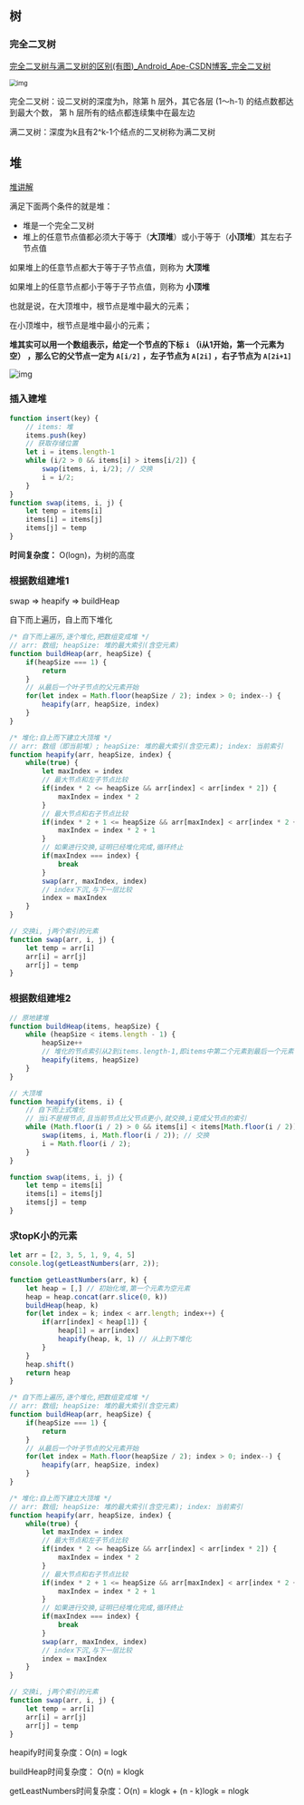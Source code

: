 





## 树

### 完全二叉树

[完全二叉树与满二叉树的区别(有图)_Android_Ape-CSDN博客_完全二叉树](https://blog.csdn.net/u013812939/article/details/46798743)

<img src="https://img-blog.csdn.net/20150708083929583?watermark/2/text/aHR0cDovL2Jsb2cuY3Nkbi5uZXQv/font/5a6L5L2T/fontsize/400/fill/I0JBQkFCMA==/dissolve/70/gravity/Center" alt="img" style="zoom:80%;" />

完全二叉树：设二叉树的深度为h，除第 h 层外，其它各层 (1～h-1) 的结点数都达到最大个数，
第 h 层所有的结点都连续集中在最左边

满二叉树：深度为k且有2^k-1个结点的二叉树称为满二叉树





## 堆

[堆讲解](https://github.com/sisterAn/JavaScript-Algorithms/issues/60)

满足下面两个条件的就是堆：

- 堆是一个完全二叉树
- 堆上的任意节点值都必须大于等于（**大顶堆**）或小于等于（**小顶堆**）其左右子节点值

如果堆上的任意节点都大于等于子节点值，则称为 **大顶堆**

如果堆上的任意节点都小于等于子节点值，则称为 **小顶堆**

也就是说，在大顶堆中，根节点是堆中最大的元素；

在小顶堆中，根节点是堆中最小的元素；

 **堆其实可以用一个数组表示，给定一个节点的下标 `i` （i从1开始，第一个元素为空） ，那么它的父节点一定为 `A[i/2]` ，左子节点为 `A[2i]` ，右子节点为 `A[2i+1]`**

![img](https://camo.githubusercontent.com/49ffe7fe7ed0d91ffa75221c62c8fd3630fe5a8d292b2b0d930743cd3719426d/687474703a2f2f7265736f757263652e6d757969792e636e2f696d6167652f32303230303332313137313035372e706e67)



### 插入建堆

```js
function insert(key) {
    // items: 堆
    items.push(key)
    // 获取存储位置
    let i = items.length-1 
    while (i/2 > 0 && items[i] > items[i/2]) {  
        swap(items, i, i/2); // 交换 
        i = i/2; 
    }
}  
function swap(items, i, j) {
    let temp = items[i]
    items[i] = items[j]
    items[j] = temp
}
```

**时间复杂度：** O(logn)，为树的高度

### 根据数组建堆1

swap => heapify => buildHeap

自下而上遍历，自上而下堆化

```js
/* 自下而上遍历,逐个堆化,把数组变成堆 */
// arr: 数组; heapSize: 堆的最大索引(含空元素)
function buildHeap(arr, heapSize) {
    if(heapSize === 1) {
        return 
    }
    // 从最后一个叶子节点的父元素开始
    for(let index = Math.floor(heapSize / 2); index > 0; index--) {
        heapify(arr, heapSize, index)
    }
}

/* 堆化:自上而下建立大顶堆 */
// arr: 数组（即当前堆）; heapSize: 堆的最大索引(含空元素); index: 当前索引
function heapify(arr, heapSize, index) {
    while(true) {
        let maxIndex = index
        // 最大节点和左子节点比较
        if(index * 2 <= heapSize && arr[index] < arr[index * 2]) {
            maxIndex = index * 2
        }
        // 最大节点和右子节点比较
        if(index * 2 + 1 <= heapSize && arr[maxIndex] < arr[index * 2 + 1]) {
            maxIndex = index * 2 + 1
        }
        // 如果进行交换,证明已经堆化完成,循环终止
        if(maxIndex === index) {
            break
        }
        swap(arr, maxIndex, index)
        // index下沉,与下一层比较
        index = maxIndex 
    }
}

// 交换i, j两个索引的元素
function swap(arr, i, j) {
    let temp = arr[i]
    arr[i] = arr[j]
    arr[j] = temp
}
```

### 根据数组建堆2

```js
// 原地建堆
function buildHeap(items, heapSize) {
    while (heapSize < items.length - 1) {
        heapSize++
        // 堆化的节点索引从2到items.length-1,即items中第二个元素到最后一个元素
        heapify(items, heapSize)
    }
}

// 大顶堆
function heapify(items, i) {
    // 自下而上式堆化
    // 当i不是根节点,且当前节点比父节点更小,就交换,i变成父节点的索引
    while (Math.floor(i / 2) > 0 && items[i] < items[Math.floor(i / 2)]) {
        swap(items, i, Math.floor(i / 2)); // 交换 
        i = Math.floor(i / 2);
    }
}

function swap(items, i, j) {
    let temp = items[i]
    items[i] = items[j]
    items[j] = temp
}
```

### 求topK小的元素

```js
let arr = [2, 3, 5, 1, 9, 4, 5]
console.log(getLeastNumbers(arr, 2));

function getLeastNumbers(arr, k) {
    let heap = [,] // 初始化堆,第一个元素为空元素
    heap = heap.concat(arr.slice(0, k))
    buildHeap(heap, k) 
    for(let index = k; index < arr.length; index++) {
        if(arr[index] < heap[1]) {
            heap[1] = arr[index]
            heapify(heap, k, 1) // 从上到下堆化
        }
    }
    heap.shift()
    return heap
}

/* 自下而上遍历,逐个堆化,把数组变成堆 */
// arr: 数组; heapSize: 堆的最大索引(含空元素)
function buildHeap(arr, heapSize) {
    if(heapSize === 1) {
        return 
    }
    // 从最后一个叶子节点的父元素开始
    for(let index = Math.floor(heapSize / 2); index > 0; index--) {
        heapify(arr, heapSize, index)
    }
}

/* 堆化:自上而下建立大顶堆 */
// arr: 数组; heapSize: 堆的最大索引(含空元素); index: 当前索引
function heapify(arr, heapSize, index) {
    while(true) {
        let maxIndex = index
        // 最大节点和左子节点比较
        if(index * 2 <= heapSize && arr[index] < arr[index * 2]) {
            maxIndex = index * 2
        }
        // 最大节点和右子节点比较
        if(index * 2 + 1 <= heapSize && arr[maxIndex] < arr[index * 2 + 1]) {
            maxIndex = index * 2 + 1
        }
        // 如果进行交换,证明已经堆化完成,循环终止
        if(maxIndex === index) {
            break
        }
        swap(arr, maxIndex, index)
        // index下沉,与下一层比较
        index = maxIndex 
    }
}

// 交换i, j两个索引的元素
function swap(arr, i, j) {
    let temp = arr[i]
    arr[i] = arr[j]
    arr[j] = temp
}
```

heapify时间复杂度：O(n) = logk

buildHeap时间复杂度： O(n) = klogk

getLeastNumbers时间复杂度：O(n) = klogk + (n - k)logk = nlogk

